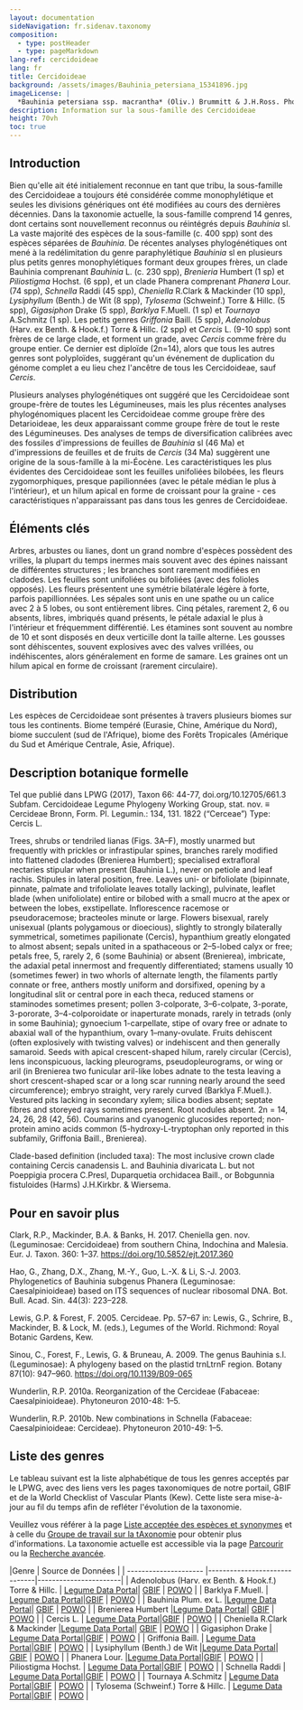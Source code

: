 ```yaml
---
layout: documentation
sideNavigation: fr.sidenav.taxonomy
composition:
  - type: postHeader
  - type: pageMarkdown
lang-ref: cercidoideae
lang: fr 
title: Cercidoideae
background: /assets/images/Bauhinia_petersiana_15341896.jpg
imageLicense: |
  *Bauhinia petersiana ssp. macrantha* (Oliv.) Brummitt & J.H.Ross. Photo by Ryan van Huyssteen via [iNaturalist](https://www.gbif.org/occurrence/1838329045)
description: Information sur la sous-famille des Cercidoideae
height: 70vh
toc: true
---
```


## Introduction
Bien qu'elle ait été initialement reconnue en tant que tribu, la sous-famille des Cercidoideae a toujours été considérée comme monophylétique et seules les divisions génériques ont été modifiées au cours des dernières décennies. Dans la taxonomie actuelle, la sous-famille comprend 14 genres, dont certains sont nouvellement reconnus ou réintégrés depuis *Bauhinia* sl. La vaste majorité des espèces de la sous-famille (c. 400 spp) sont des espèces séparées de *Bauhinia*. De récentes analyses phylogénétiques ont mené à la redélimitation du genre paraphylétique *Bauhinia* sl en plusieurs plus petits genres monophylétiques formant deux groupes frères, un clade Bauhinia comprenant *Bauhinia* L. (c. 230 spp), *Brenieria* Humbert (1 sp) et *Piliostigma* Hochst. (6 spp), et un clade Phanera comprenant *Phanera* Lour. (74 spp), *Schnella* Raddi (45 spp), *Cheniella* R.Clark & Mackinder (10 spp), *Lysiphyllum* (Benth.) de Wit (8 spp), *Tylosema* (Schweinf.) Torre & Hillc. (5 spp), *Gigasiphon* Drake (5 spp), *Barklya* F.Muell. (1 sp) et *Tournaya* A.Schmitz (1 sp). Les petits genres *Griffonia* Baill. (5 spp), *Adenolobus* (Harv. ex Benth. & Hook.f.) Torre & Hillc. (2 spp) et *Cercis* L. (9-10 spp) sont frères de ce large clade, et forment un grade, avec *Cercis* comme frère du groupe entier. Ce dernier est diploïde (2n=14), alors que tous les autres genres sont polyploïdes, suggérant qu'un événement de duplication du génome complet a eu lieu chez l'ancêtre de tous les Cercidoideae, sauf *Cercis*.

Plusieurs analyses phylogénétiques ont suggéré que les Cercidoideae sont groupe-frère de toutes les Légumineuses, mais les plus récentes analyses phylogénomiques placent les Cercidoideae comme groupe frère des Detarioideae, les deux apparaissant comme groupe frère de tout le reste des Légumineuses. Des analyses de temps de diversification calibrées avec des fossiles d'impressions de feuilles de *Bauhinia* sl (46 Ma) et d'impressions de feuilles et de fruits de *Cercis* (34 Ma) suggèrent une origine de la sous-famille à la mi-Éocène. Les caractéristiques les plus évidentes des Cercidoideae sont les feuilles unifoliées bilobées, les fleurs zygomorphiques, presque papilionnées (avec le pétale médian le plus à l'intérieur), et un hilum apical en forme de croissant pour la graine - ces caractéristiques n'apparaissant pas dans tous les genres de Cercidoideae.

## Éléments clés
Arbres, arbustes ou lianes, dont un grand nombre d'espèces possèdent des vrilles, la plupart du temps inermes mais souvent avec des épines naissant de différentes structures ; les branches sont rarement modifiées en cladodes. Les feuilles sont unifoliées ou bifoliées (avec des folioles opposés). Les fleurs présentent une symétrie bilatérale légère à forte, parfois papillionnées. Les sépales sont unis en une spathe ou un calice avec 2 à 5 lobes, ou sont entièrement libres. Cinq pétales, rarement 2, 6 ou absents, libres, imbriqués quand présents, le pétale adaxial le plus à l'intérieur et fréquemment différentié. Les étamines sont souvent au nombre de 10 et sont disposés en deux verticille dont la taille alterne. Les gousses sont déhiscentes, souvent explosives avec des valves vrillées, ou indéhiscentes, alors généralement en forme de samare. Les graines ont un hilum apical en forme de croissant (rarement circulaire).

## Distribution
Les espèces de Cercidoideae sont présentes à travers plusieurs biomes sur tous les continents. Biome tempéré (Eurasie, Chine, Amérique du Nord), biome succulent (sud de l'Afrique), biome des Forêts Tropicales (Amérique du Sud et Amérique Centrale, Asie, Afrique).

## Description botanique formelle
Tel que publié dans LPWG (2017), Taxon 66: 44-77, doi.org/10.12705/661.3
Subfam. Cercidoideae Legume Phylogeny Working Group, stat. nov. ≡ Cercideae Bronn, Form. Pl. Legumin.: 134, 131. 1822 (“Cerceae”)
Type: Cercis L.

Trees, shrubs or tendriled lianas (Figs. 3A–F), mostly unarmed but frequently with prickles or infrastipular spines, branches rarely modified into flattened cladodes (Brenierea Humbert); specialised extrafloral nectaries stipular when present (Bauhinia L.), never on petiole and leaf rachis. Stipules in lateral position, free. Leaves uni- or bifoliolate (bipinnate, pinnate, palmate and trifoliolate leaves totally lacking), pulvinate, leaflet blade (when unifoliolate) entire or bilobed with a small mucro at the apex or between the lobes, exstipellate.
Inflorescence racemose or pseudoracemose; bracteoles minute or large. Flowers bisexual, rarely unisexual (plants polygamous or dioecious), slightly to strongly bilaterally symmetrical, sometimes papilionate (Cercis), hypanthium greatly elongated to almost absent; sepals united in a spathaceous or 2–5-lobed calyx or free; petals free, 5, rarely 2, 6 (some Bauhinia) or absent (Brenierea), imbricate, the adaxial petal innermost and frequently differentiated; stamens usually 10 (sometimes fewer) in two whorls of alternate length, the filaments partly connate or free, anthers mostly uniform and dorsifixed, opening by a longitudinal slit or central pore in each theca, reduced stamens or staminodes sometimes present; pollen 3-colporate, 3–6-colpate, 3-porate, 3-pororate, 3–4-colporoidate or inaperturate monads, rarely in tetrads (only in some Bauhinia); gynoecium 1-carpellate, stipe of ovary free or adnate to abaxial wall of the hypanthium, ovary 1–many-ovulate. Fruits dehiscent (often explosively with twisting
valves) or indehiscent and then generally samaroid. 
Seeds with apical crescent-shaped hilum, rarely circular (Cercis), lens inconspicuous, lacking pleurograms, pseudopleurograms, or wing or aril (in Brenierea two funicular aril-like lobes adnate to the testa leaving a short crescent-shaped scar or a long scar running nearly around the seed circumference); embryo straight, very rarely curved (Barklya F.Muell.). 
Vestured pits lacking in secondary xylem; silica bodies absent; septate fibres and storeyed rays sometimes present. 
Root nodules absent. 
2n = 14, 24, 26, 28 (42, 56). 
Coumarins and cyanogenic glucosides reported; non-protein amino acids common (5-hydroxy-L-tryptophan only reported in this subfamily, Griffonia Baill., Brenierea).

Clade-based definition (included taxa): The most inclusive crown clade containing Cercis canadensis L. and Bauhinia divaricata L. but not Poeppigia procera C.Presl, Duparquetia orchidacea Baill., or Bobgunnia fistuloides (Harms) J.H.Kirkbr. & Wiersema.

## Pour en savoir plus
Clark, R.P., Mackinder, B.A. & Banks, H. 2017. Cheniella gen. nov. (Leguminosae: Cercidoideae) from southern China, Indochina and Malesia. Eur. J. Taxon. 360: 1–37. https://doi.org/10.5852/ejt.2017.360

Hao, G., Zhang, D.X., Zhang, M.-Y., Guo, L.-X. & Li, S.-J. 2003. Phylogenetics of Bauhinia subgenus Phanera (Leguminosae: Caesalpinioideae) based on ITS sequences of nuclear ribosomal DNA. Bot. Bull. Acad. Sin. 44(3): 223–228.

Lewis, G.P. & Forest, F. 2005. Cercideae. Pp. 57–67 in: Lewis, G., Schrire, B., Mackinder, B. & Lock, M. (eds.), Legumes of the World. Richmond: Royal Botanic Gardens, Kew.

Sinou, C., Forest, F., Lewis, G. & Bruneau, A. 2009. The genus Bauhinia s.l. (Leguminosae): A phylogeny based on the plastid trnLtrnF region. Botany 87(10): 947–960. https://doi.org/10.1139/B09-065

Wunderlin, R.P. 2010a. Reorganization of the Cercideae (Fabaceae: Caesalpinioideae). Phytoneuron 2010-48: 1–5.

Wunderlin, R.P. 2010b. New combinations in Schnella (Fabaceae: Caesalpinioideae: Cercideae). Phytoneuron 2010-49: 1–5.

## Liste des genres
Le tableau suivant est la liste alphabétique de tous les genres acceptés par le LPWG, avec des liens vers les pages taxonomiques de notre portail, GBIF et de la World Checklist of Vascular Plants (Kew). Cette liste sera mise-à-jour au fil du temps afin de refléter l'évolution de la taxonomie.

Veuillez vous référer à la page [Liste acceptée des espèces et synonymes](/fr/taxonomy/species-list) et à celle du [Groupe de travail sur la tAxonomie](/fr/working-groups/taxonomy) pour obtenir plus d'informations. La taxonomie actuelle est accessible via la page [Parcourir](/fr/taxonomy/browse) ou la [Recherche avancée](/fr/taxonomy/search).


|Genre                  | Source de Données   |
| --------------------- |------------------------------|-----------------------|
|	Adenolobus (Harv. ex Benth. & Hook.f.) Torre & Hillc.	|	[Legume Data Portal](/fr/taxonomy/taxon/2621808)|	[GBIF](https://www.gbif.org/species/2956199)	|	[POWO](https://powo.science.kew.org/taxon/urn:lsid:ipni.org:names:21580-1)	|
|	Barklya F.Muell.	|	[Legume Data Portal](/fr/taxonomy/taxon/2669816)|[GBIF](https://www.gbif.org/species/2955817)	|	[POWO](https://powo.science.kew.org/taxon/urn:lsid:ipni.org:names:21784-1)	|
|	Bauhinia Plum. ex L.	|[Legume Data Portal](/fr/taxonomy/taxon/2671275)|	[GBIF](https://www.gbif.org/species/2952935)	|	[POWO](https://powo.science.kew.org/taxon/urn:lsid:ipni.org:names:327181-2)	|
|	Brenierea Humbert	|[Legume Data Portal](/fr/taxonomy/taxon/2683252)|	[GBIF](https://www.gbif.org/species/2977380)	|	[POWO](https://powo.science.kew.org/taxon/urn:lsid:ipni.org:names:21855-1)	|
|	Cercis L.	|	[Legume Data Portal](/fr/taxonomy/taxon/2711402)|[GBIF](https://www.gbif.org/species/2955919)	|	[POWO](https://powo.science.kew.org/taxon/urn:lsid:ipni.org:names:30001619-2)	|
|	Cheniella R.Clark & Mackinder	|[Legume Data Portal](/fr/taxonomy/taxon/21014675)|	[GBIF](https://www.gbif.org/species/9712046)	|	[POWO](https://powo.science.kew.org/taxon/urn:lsid:ipni.org:names:77165904-1)	|
|	Gigasiphon Drake	|	[Legume Data Portal](/fr/taxonomy/taxon/2825227)|[GBIF](https://www.gbif.org/species/8059232)	|	[POWO](https://powo.science.kew.org/taxon/urn:lsid:ipni.org:names:22484-1)	|
|	Griffonia Baill.	|	[Legume Data Portal](/fr/taxonomy/taxon/2833544)|[GBIF](https://www.gbif.org/species/2945470)	|	[POWO](https://powo.science.kew.org/taxon/urn:lsid:ipni.org:names:22523-1)	|
|	Lysiphyllum (Benth.) de Wit	|[Legume Data Portal](/fr/taxonomy/taxon/2347397)|	[GBIF](https://www.gbif.org/species/9105569)	|	[POWO](https://powo.science.kew.org/taxon/urn:lsid:ipni.org:names:22849-1)	|
|	Phanera Lour.	|[Legume Data Portal](/fr/taxonomy/taxon/2537884)|[GBIF](https://www.gbif.org/species/7278390)	|	[POWO](https://powo.science.kew.org/taxon/urn:lsid:ipni.org:names:23206-1)	|
|	Piliostigma Hochst.	|	[Legume Data Portal](/fr/taxonomy/taxon/2415512)|[GBIF](https://www.gbif.org/species/2947989)	|	[POWO](https://powo.science.kew.org/taxon/urn:lsid:ipni.org:names:329960-2)	|
|	Schnella Raddi	|	[Legume Data Portal](/fr/taxonomy/taxon/2591756)|[GBIF](https://www.gbif.org/species/7278569)	|	[POWO](https://powo.science.kew.org/taxon/urn:lsid:ipni.org:names:30003119-2)	|
|	Tournaya A.Schmitz	|	[Legume Data Portal](/fr/taxonomy/taxon/2443521)|[GBIF](https://www.gbif.org/species/7301486)	|	[POWO](https://powo.science.kew.org/taxon/urn:lsid:ipni.org:names:23709-1)	|
|	Tylosema (Schweinf.) Torre & Hillc. 	|	[Legume Data Portal](/fr/taxonomy/taxon/2441307)|[GBIF](https://www.gbif.org/species/9010267)	|	[POWO](https://powo.science.kew.org/taxon/urn:lsid:ipni.org:names:23743-1)	|